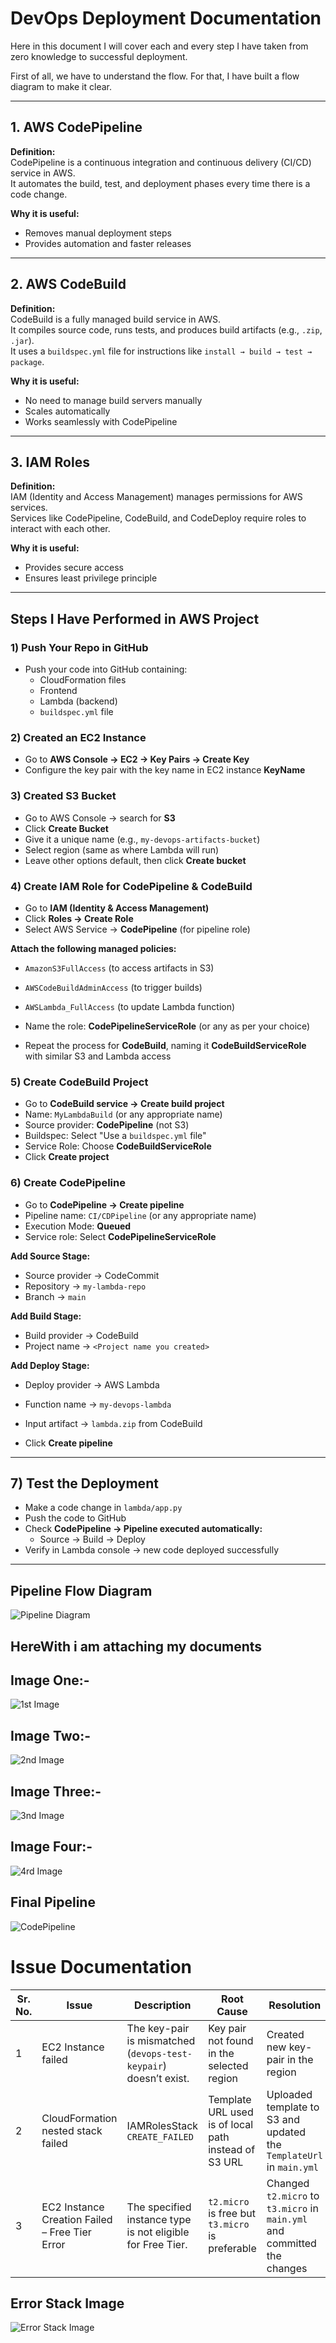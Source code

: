 # DevOps Deployment Documentation

Here in this document I will cover each and every step I have taken from zero knowledge to successful deployment.

First of all, we have to understand the flow. For that, I have built a flow diagram to make it clear.

---

## 1. AWS CodePipeline

**Definition:**  
CodePipeline is a continuous integration and continuous delivery (CI/CD) service in AWS.  
It automates the build, test, and deployment phases every time there is a code change.

**Why it is useful:**
- Removes manual deployment steps  
- Provides automation and faster releases  

---

## 2. AWS CodeBuild

**Definition:**  
CodeBuild is a fully managed build service in AWS.  
It compiles source code, runs tests, and produces build artifacts (e.g., `.zip`, `.jar`).  
It uses a `buildspec.yml` file for instructions like `install → build → test → package`.

**Why it is useful:**
- No need to manage build servers manually  
- Scales automatically  
- Works seamlessly with CodePipeline  

---

## 3. IAM Roles

**Definition:**  
IAM (Identity and Access Management) manages permissions for AWS services.  
Services like CodePipeline, CodeBuild, and CodeDeploy require roles to interact with each other.

**Why it is useful:**
- Provides secure access  
- Ensures least privilege principle  

---

## Steps I Have Performed in AWS Project

### 1) Push Your Repo in GitHub
- Push your code into GitHub containing:
  - CloudFormation files  
  - Frontend  
  - Lambda (backend)  
  - `buildspec.yml` file  

### 2) Created an EC2 Instance
- Go to **AWS Console → EC2 → Key Pairs → Create Key**  
- Configure the key pair with the key name in EC2 instance **KeyName**

### 3) Created S3 Bucket
- Go to AWS Console → search for **S3**  
- Click **Create Bucket**  
- Give it a unique name (e.g., `my-devops-artifacts-bucket`)  
- Select region (same as where Lambda will run)  
- Leave other options default, then click **Create bucket**  

### 4) Create IAM Role for CodePipeline & CodeBuild
- Go to **IAM (Identity & Access Management)**  
- Click **Roles → Create Role**  
- Select AWS Service → **CodePipeline** (for pipeline role)  

**Attach the following managed policies:**
- `AmazonS3FullAccess` (to access artifacts in S3)  
- `AWSCodeBuildAdminAccess` (to trigger builds)  
- `AWSLambda_FullAccess` (to update Lambda function)  

- Name the role: **CodePipelineServiceRole** (or any as per your choice)  
- Repeat the process for **CodeBuild**, naming it **CodeBuildServiceRole** with similar S3 and Lambda access  

### 5) Create CodeBuild Project
- Go to **CodeBuild service → Create build project**  
- Name: `MyLambdaBuild` (or any appropriate name)  
- Source provider: **CodePipeline** (not S3)  
- Buildspec: Select "Use a `buildspec.yml` file"  
- Service Role: Choose **CodeBuildServiceRole**  
- Click **Create project**  

### 6) Create CodePipeline
- Go to **CodePipeline → Create pipeline**  
- Pipeline name: `CI/CDPipeline` (or any appropriate name)  
- Execution Mode: **Queued**  
- Service role: Select **CodePipelineServiceRole**  

**Add Source Stage:**
- Source provider → CodeCommit  
- Repository → `my-lambda-repo`  
- Branch → `main`  

**Add Build Stage:**
- Build provider → CodeBuild  
- Project name → `<Project name you created>`  

**Add Deploy Stage:**
- Deploy provider → AWS Lambda  
- Function name → `my-devops-lambda`  
- Input artifact → `lambda.zip` from CodeBuild  

- Click **Create pipeline**  

---

## 7) Test the Deployment
- Make a code change in `lambda/app.py`  
- Push the code to GitHub  
- Check **CodePipeline → Pipeline executed automatically:**  
  - Source → Build → Deploy  
- Verify in Lambda console → new code deployed successfully  

---

## Pipeline Flow Diagram
![Pipeline Diagram](https://i.postimg.cc/mkJvtVJr/workflow-img.jpg)

## HereWith i am attaching my documents
## Image One:-
![1st Image](https://i.postimg.cc/NFsMdGjX/img-1.png)

## Image Two:-
![2nd Image](https://i.postimg.cc/NfPMxcqy/img-2.png)

## Image Three:-
![3nd Image](https://i.postimg.cc/pVsX2Hd0/img-3.png)

## Image Four:-
![4rd Image](https://i.postimg.cc/1z1yWRWz/img-4.png)

## Final Pipeline
![CodePipeline](https://i.postimg.cc/fRJvHDV1/Pipeline.png)



# Issue Documentation

| Sr. No. | Issue                                   | Description                                                   | Root Cause                                     | Resolution                                                   | Status   |
|---------|-----------------------------------------|---------------------------------------------------------------|------------------------------------------------|--------------------------------------------------------------|----------|
| 1       | EC2 Instance failed                     | The key-pair is mismatched (`devops-test-keypair`) doesn’t exist. | Key pair not found in the selected region       | Created new key-pair in the region                           | Resolved |
| 2       | CloudFormation nested stack failed      | IAMRolesStack `CREATE_FAILED`                                 | Template URL used is of local path instead of S3 URL | Uploaded template to S3 and updated the `TemplateUrl` in `main.yml` | Resolved |
| 3       | EC2 Instance Creation Failed – Free Tier Error | The specified instance type is not eligible for Free Tier.    | `t2.micro` is free but `t3.micro` is preferable | Changed `t2.micro` to `t3.micro` in `main.yml` and committed the changes | Resolved |

## Error Stack Image
![Error Stack Image](https://i.postimg.cc/zBRFdwps/Error-Stack-Image.png)
